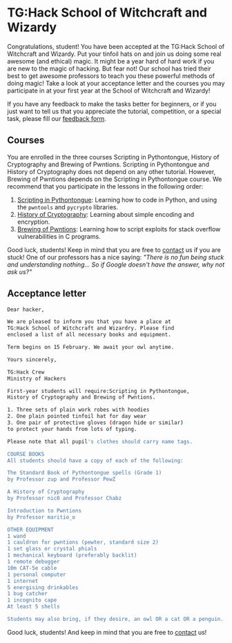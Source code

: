 # TG:Hack School of Witchcraft and Wizardy 
Congratulations, student! You have been accepted at the TG:Hack School of Witchcraft and Wizardy. Put your tinfoil hats on and join us doing some real awesome (and ethical) magic. It might be a year hard of hard work if you are new to the magic of hacking. But fear not! Our school has tried their best to get awesome professors to teach you these powerful methods of doing magic! Take a look at your acceptance letter and the courses you may participate in at your first year at the School of Witchcraft and Wizardy!

If you have any feedback to make the tasks better for beginners, or if you just want to tell us that you appreciate the tutorial, competition, or a special task, please fill our [feedback form](https://goo.gl/forms/We7BdVGaB5953S032). 

## Courses
You are enrolled in the three courses Scripting in Pythontongue,
History of Cryptography and Brewing of Pwntions. Scripting in Pythontongue and History of Cryptography does not depend on any other tutorial. However, Brewing of Pwntions depends on the Scripting in Pythontongue course. We recommend that you participate in the lessons in the following order:

1. [Scripting in Pythontongue](https://tghack.no/page/Python%20tutorial): Learning how to code in Python, and using the `pwntools` and `pycrypto` libraries.
2. [History of Cryptography](https://tghack.no/page/Crypto%20tutorial): Learning about simple encoding and encryption.
3. [Brewing of Pwntions](https://tghack.no/page/Pwntions%20tutorial): Learning how to script exploits for stack overflow vulnerabilities in C programs. 

Good luck, students! Keep in mind that you are free to [contact](https://tghack.no/page/Contact) us if you are stuck! One of our professors has a nice saying: _"There is no fun being stuck and  understanding  nothing... So if Google doesn't have the answer, why not ask us?"_

## Acceptance letter
```sh
Dear hacker,

We are pleased to inform you that you have a place at
TG:Hack School of Witchcraft and Wizardry. Please find
enclosed a list of all necessary books and equipment. 

Term begins on 15 February. We await your owl anytime.

Yours sincerely,

TG:Hack Crew
Ministry of Hackers
```

```sh
First-year students will require:Scripting in Pythontongue,
History of Cryptography and Brewing of Pwntions.

1. Three sets of plain work robes with hoodies
2. One plain pointed tinfoil hat for day wear
3. One pair of protective gloves (dragon hide or similar) 
to protect your hands from lots of typing.

Please note that all pupil's clothes should carry name tags.

COURSE BOOKS
All students should have a copy of each of the following:

The Standard Book of Pythontongue spells (Grade 1)
by Professor zup and Professor PewZ

A History of Cryptography
by Professor nic0 and Professor Chabz

Introduction to Pwntions
by Professor maritio_o

OTHER EQUIPMENT
1 wand
1 cauldron for pwntions (pewter, standard size 2)
1 set glass or crystal phials
1 mechanical keyboard (preferably backlit)
1 remote debugger
10m CAT-5e cable
1 personal computer
1 internet
5 energising drinkables
1 bug catcher
1 incognito cape
At least 5 shells

Students may also bring, if they desire, an owl OR a cat OR a penguin.
```

Good luck, students! And keep in mind that you are free to [contact](https://tghack.no/page/Contact) us!
